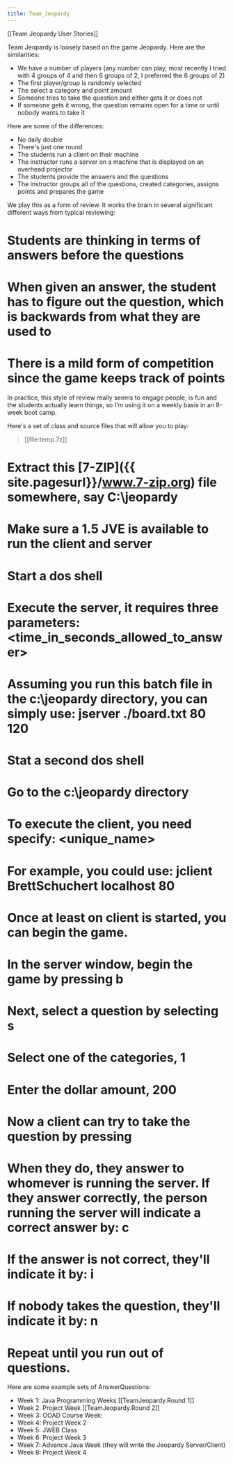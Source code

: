```yaml
---
title: Team_Jeopardy
---
```

[[Team Jeopardy User Stories]]

Team Jeopardy is loosely based on the game Jeopardy. Here are the similarities:
* We have a number of players (any number can play, most recently I tried with 4 groups of 4 and then 6 groups of 2, I preferred the 6 groups of 2)
* The first player/group is randomly selected
* The select a category and point amount
* Someone tries to take the question and either gets it or does not
* If someone gets it wrong, the question remains open for a time or until nobody wants to take it

Here are some of the differences:
* No daily double
* There's just one round
* The students run a client on their machine
* The instructor runs a server on a machine that is displayed on an overhead projector
* The students provide the answers and the questions
* The instructor groups all of the questions, created categories, assigns points and prepares the game

We play this as a form of review. It works the brain in several significant different ways from typical reviewing:
# Students are thinking in terms of answers before the questions
# When given an answer, the student has to figure out the question, which is backwards from what they are used to
# There is a mild form of competition since the game keeps track of points

In practice, this style of review really seems to engage people, is fun and the students actually learn things, so I'm using it on a weekly basis in an 8-week boot camp.

Here's a set of class and source files that will allow you to play:
> [[file:temp.7z]]
# Extract this [7-ZIP]({{ site.pagesurl}}/www.7-zip.org) file somewhere, say C:\jeopardy
# Make sure a 1.5 JVE is available to run the client and server
# Start a dos shell
# Execute the server, it requires three parameters: <name of boardfile> <port to listen on> <time_in_seconds_allowed_to_answer>
# Assuming you run this batch file in the c:\jeopardy directory, you can simply use: jserver ./board.txt 80 120
# Stat a second dos shell
# Go to the c:\jeopardy directory
# To execute the client, you need specify: <unique_name> <machine> <port>
# For example, you could use: jclient BrettSchuchert localhost 80
# Once at least on client is started, you can begin the game.
# In the server window, begin the game by pressing b<enter>
# Next, select a question by selecting s<enter>
# Select one of the categories, 1<enter>
# Enter the dollar amount, 200<enter>
# Now a client can try to take the question by pressing <enter>
# When they do, they answer to whomever is running the server. If they answer correctly, the person running the server will indicate a correct answer by: c<enter>
# If the answer is not correct, they'll indicate it by: i<enter>
# If nobody takes the question, they'll indicate it by: n<enter>
# Repeat until you run out of questions.

Here are some example sets of AnswerQuestions:
* Week 1: Java Programming Weeks [[TeamJeopardy.Round 1]]
* Week 2: Project Week [[TeamJeopardy.Round 2]]
* Week 3: OOAD Course Week:
* Week 4: Project Week 2
* Week 5: JWEB Class
* Week 6: Project Week 3
* Week 7: Advance Java Week (they will write the Jeopardy Server/Client)
* Week 8: Project Week 4
